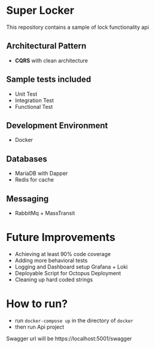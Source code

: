 # Super Locker
This repository contains a sample of lock functionality api

## Architectural Pattern
- **CQRS** with clean architecture
## Sample tests included
- Unit Test
- Integration Test
- Functional Test

## Development Environment
- Docker

## Databases
- MariaDB with Dapper
- Redis for cache

## Messaging
- RabbitMq + MassTransit

# Future Improvements
- Achieving at least 90% code coverage
- Adding more behavioral tests
- Logging and Dashboard setup Grafana + Loki
- Deployable Script for Octopus Deployment
- Cleaning up hard coded strings


# How to run?
- run `docker-compose up` in the directory of `docker`
- then run Api project

Swagger url will be https://localhost:5001/swagger


